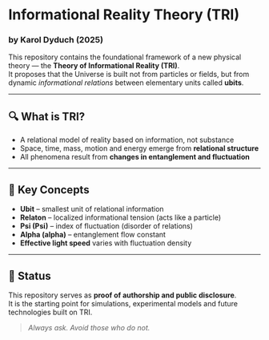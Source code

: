 # Informational Reality Theory (TRI)  
### by Karol Dyduch (2025)

This repository contains the foundational framework of a new physical theory — the **Theory of Informational Reality (TRI)**.  
It proposes that the Universe is built not from particles or fields, but from dynamic *informational relations* between elementary units called **ubits**.

---

## 🔍 What is TRI?

- A relational model of reality based on information, not substance  
- Space, time, mass, motion and energy emerge from **relational structure**  
- All phenomena result from **changes in entanglement and fluctuation**

---

## 🧠 Key Concepts

- **Ubit** – smallest unit of relational information  
- **Relaton** – localized informational tension (acts like a particle)  
- **Psi (Psi)** – index of fluctuation (disorder of relations)  
- **Alpha (alpha)** – entanglement flow constant  
- **Effective light speed** varies with fluctuation density

---

## 🚀 Status

This repository serves as **proof of authorship and public disclosure**.  
It is the starting point for simulations, experimental models and future technologies built on TRI.

> _Always ask. Avoid those who do not._
